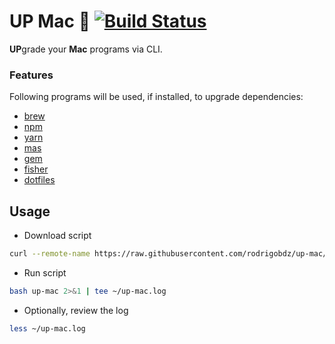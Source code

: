 # UP Mac :balloon: [![Build Status](https://travis-ci.com/rodrigobdz/up-mac.svg?branch=master)](https://travis-ci.com/rodrigobdz/up-mac)

**UP**grade your **Mac** programs via CLI.

### Features

Following programs will be used, if installed, to upgrade dependencies:

- [brew](https://brew.sh/)
- [npm](https://www.npmjs.com/)
- [yarn](https://yarnpkg.com/lang/en/)
- [mas](https://github.com/mas-cli/mas)
- [gem](https://rubygems.org)
- [fisher](https://github.com/fisherman/fisherman)
- [dotfiles](https://github.com/thoughtbot/dotfiles)

## Usage

- Download script

```sh
curl --remote-name https://raw.githubusercontent.com/rodrigobdz/up-mac/master/up-mac
```

- Run script

```sh
bash up-mac 2>&1 | tee ~/up-mac.log
```

- Optionally, review the log

```sh
less ~/up-mac.log
```

